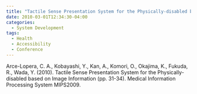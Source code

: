```yaml
---
title: "Tactile Sense Presentation System for the Physically-disabled based on Image Information"
date: 2010-03-01T12:34:30-04:00
categories:
  - System Development
tags:
  - Health
  - Accessibility
  - Conference
---
```


Arce-Lopera, C. A., Kobayashi, Y., Kan, A., Komori, O., Okajima, K., Fukuda, R., Wada, Y. (2010). Tactile Sense Presentation System for the Physically-disabled based on Image Information (pp. 31-34). Medical Information Processing System MIPS2009.
